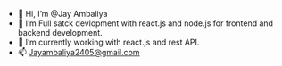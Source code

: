 - 👋 Hi, I’m @Jay Ambaliya
- 👀 I’m Full satck devlopment with react.js and node.js for frontend and backend development.
- 🌱 I’m currently working with react.js and rest API.
- 📫 Jayambaliya2405@gmail.com

<!---
Jaypatel0067/Jaypatel0067 is a ✨ special ✨ repository because its `README.md` (this file) appears on your GitHub profile.
You can click the Preview link to take a look at your changes.
--->
